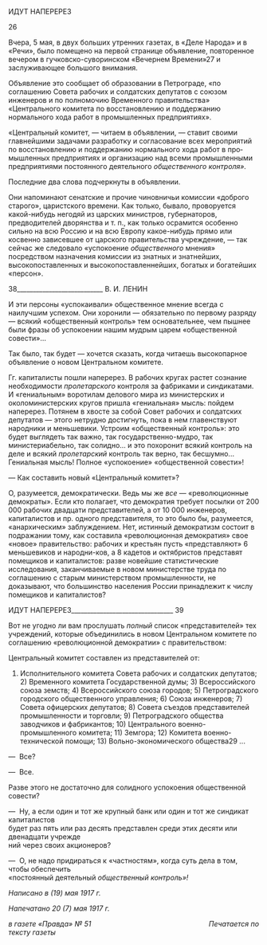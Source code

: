 ИДУТ НАПЕРЕРЕЗ

26

Вчера, 5 мая, в двух больших утренних газетах, в «Деле Народа» и в «Речи», было помещено на первой странице объявление, повторенное вечером в гучковско-суворинском «Вечернем Времени»27 и заслуживающее большого внимания.

Объявление это сообщает об образовании в Петрограде, «по соглашению Совета ра­бочих и солдатских депутатов с союзом инженеров и по полномочию Временного пра­вительства» «Центрального комитета по восстановлению и поддержанию нормального хода работ в промышленных предприятиях».

«Центральный комитет, — читаем в объявлении, — ставит своими главнейшими задачами разработку и согласование всех мероприятий по восстановлению и поддержанию нормального хода работ в про­мышленных предприятиях и организацию над всеми промышленными предприятиями постоянного дея­тельного _общественного контроля»._

Последние два слова подчеркнуты в объявлении.

Они напоминают сенатские и прочие чиновничьи комиссии «доброго старого», ца­ристского времени. Как только, бывало, проворуется какой-нибудь негодяй из царских министров, губернаторов, предводителей дворянства и т. п., как только осрамится осо­бенно сильно на всю Россию и на всю Европу какое-нибудь прямо или косвенно зави­севшее от царского правительства учреждение, — так сейчас же следовало «успокоение _общественного_ мнения» посредством назначения комиссии из знатных и знатнейших, высокопоставленных и высокопоставленнейших, богатых и богатейших «персон».

  

38___________________________ В. И. ЛЕНИН

И эти персоны «успокаивали» общественное мнение всегда с наилучшим успехом. Они хоронили — обязательно по первому разряду — всякий «общественный контроль» тем основательнее, чем пышнее были фразы об успокоении нашим мудрым царем «об­щественной совести»...

Так было, так будет — хочется сказать, когда читаешь высокопарное объявление о новом Центральном комитете.

Гг. капиталисты пошли наперерез. В рабочих кругах растет сознание необходимости _пролетарского_ контроля за фабриками и синдикатами. И «гениальным» воротилам де­лового мира из министерских и околоминистерских кругов пришла «гениальная» мысль: пойдем наперерез. Потянем в хвосте за собой Совет рабочих и солдатских депу­татов — этого нетрудно достигнуть, пока в нем главенствуют народники и меньшеви­ки. Устроим «общественный контроль»: это будет выглядеть так важно, так государст­венно-мудро, так министериабельно, так солидно... и это похоронит всякий контроль на деле и всякий _пролетарский_ контроль так верно, так бесшумно... Гениальная мысль! Полное «успокоение» «общественной совести»!

— Как составить новый «Центральный комитет»?

О, разумеется, демократически. Ведь мы же _все_ — «революционные демократы». Если кто полагает, что демократия требует посылки от 200 000 рабочих двадцати пред­ставителей, а от 10 000 инженеров, капиталистов и пр. одного представителя, то это было бы, разумеется, «анархическим» заблуждением. Нет, истинный демократизм со­стоит в подражании тому, как составила «революционная демократия» свое «новое» правительство: рабочих и крестьян пусть «представляют» 6 меньшевиков и народни-ков, а 8 кадетов и октябристов представят помещиков и капиталистов: разве новейшие статистические исследования, заканчиваемые в новом министерстве труда по соглаше­нию с старым министерством промышленности, не доказывают, что большинство насе­ления России принадлежит к числу помещиков и капиталистов?

  

ИДУТ НАПЕРЕРЕЗ________________________________ 39

Вот не угодно ли вам прослушать _полный_ список «представителей» тех учреждений, которые объединились в новом Центральном комитете по соглашению «революцион­ной демократии» с правительством:

Центральный комитет составлен из представителей от:

1) Исполнительного комитета Совета рабочих и солдатских депутатов; 2) Временно­го комитета Государственной думы; 3) Всероссийского союза земств; 4) Всероссийско­го союза городов; 5) Петроградского городского общественного управления; 6) Союза инженеров; 7) Совета офицерских депутатов; 8) Совета съездов представителей про­мышленности и торговли; 9) Петроградского общества заводчиков и фабрикантов; 10) Центрального военно-промышленного комитета; 11) Земгора; 12) Комитета военно-технической помощи; 13) Вольно-экономического общества29 ...

—  Все?

—  Все.

Разве этого не достаточно для солидного успокоения общественной совести?

—  Ну, а если один и тот же крупный банк или один и тот же синдикат капиталистов  
будет раз пять или раз десять представлен среди этих десяти или двенадцати учрежде­  
ний через своих акционеров?

—  О, не надо придираться к «частностям», когда суть дела в том, чтобы обеспечить  
«постоянный деятельный _общественный контроль»!_

_Написано в (19) мая 1917 г._

_Напечатано 20 (7) мая 1917 г._

_в газете «Правда» № 51                                                            Печатается по тексту газеты_